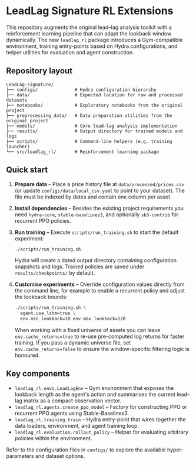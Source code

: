 # LeadLag Signature RL Extensions

This repository augments the original lead–lag analysis toolkit with a
reinforcement learning pipeline that can adapt the lookback window dynamically.
The new `leadlag_rl` package introduces a Gym-compatible environment, training
entry-points based on Hydra configurations, and helper utilities for evaluation
and agent construction.

## Repository layout

```
LeadLag-signature/
├── configs/              # Hydra configuration hierarchy
├── data/                 # Expected location for raw and processed datasets
├── notebooks/            # Exploratory notebooks from the original project
├── preprocessing_data/   # Data preparation utilities from the original project
├── models/               # Core lead–lag analysis implementation
├── results/              # Output directory for trained models and logs
├── scripts/              # Command-line helpers (e.g. training launcher)
└── src/leadlag_rl/       # Reinforcement learning package
```

## Quick start

1. **Prepare data** – Place a price history file at
   `data/processed/prices.csv` (or update `configs/data/local_csv.yaml` to point
   to your dataset). The file must be indexed by dates and contain one column per
   asset.
2. **Install dependencies** – Besides the existing project requirements you need
   `hydra-core`, `stable-baselines3`, and optionally `sb3-contrib` for recurrent
   PPO policies.
3. **Run training** – Execute `scripts/run_training.sh` to start the default
   experiment:

   ```bash
   ./scripts/run_training.sh
   ```

   Hydra will create a dated output directory containing configuration snapshots
   and logs. Trained policies are saved under `results/checkpoints/` by default.

4. **Customise experiments** – Override configuration values directly from the
   command line, for example to enable a recurrent policy and adjust the lookback
   bounds:

   ```bash
   ./scripts/run_training.sh \
     agent.use_lstm=true \
     env.min_lookback=10 env.max_lookback=120
   ```

   When working with a fixed universe of assets you can leave
   `env.cache_returns=true` to re-use pre-computed log returns for faster
   training.  If you pass a dynamic universe file, set
   `env.cache_returns=false` to ensure the window-specific filtering logic is
   honoured.

## Key components

- `leadlag_rl.envs.LeadLagEnv` – Gym environment that exposes the lookback
  length as the agent's action and summarises the current lead–lag matrix as a
  compact observation vector.
- `leadlag_rl.agents.create_ppo_model` – Factory for constructing PPO or
  recurrent PPO agents using Stable-Baselines3.
- `leadlag_rl.training.train` – Hydra entry-point that wires together the data
  loaders, environment, and agent training loop.
- `leadlag_rl.evaluation.rollout_policy` – Helper for evaluating arbitrary
  policies within the environment.

Refer to the configuration files in `configs/` to explore the available
hyper-parameters and dataset options.
